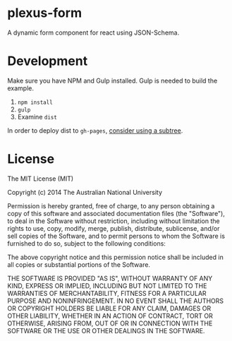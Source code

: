 # plexus-form

A dynamic form component for react using JSON-Schema.

# Development

Make sure you have NPM and Gulp installed. Gulp is needed to build the example.

1. `npm install`
2. `gulp`
3. Examine `dist`

In order to deploy dist to `gh-pages`, [consider using a subtree](https://gist.github.com/cobyism/4730490).

# License

The MIT License (MIT)

Copyright (c) 2014 The Australian National University

Permission is hereby granted, free of charge, to any person obtaining a copy
of this software and associated documentation files (the "Software"), to deal
in the Software without restriction, including without limitation the rights
to use, copy, modify, merge, publish, distribute, sublicense, and/or sell
copies of the Software, and to permit persons to whom the Software is
furnished to do so, subject to the following conditions:

The above copyright notice and this permission notice shall be included in all
copies or substantial portions of the Software.

THE SOFTWARE IS PROVIDED "AS IS", WITHOUT WARRANTY OF ANY KIND, EXPRESS OR
IMPLIED, INCLUDING BUT NOT LIMITED TO THE WARRANTIES OF MERCHANTABILITY,
FITNESS FOR A PARTICULAR PURPOSE AND NONINFRINGEMENT. IN NO EVENT SHALL THE
AUTHORS OR COPYRIGHT HOLDERS BE LIABLE FOR ANY CLAIM, DAMAGES OR OTHER
LIABILITY, WHETHER IN AN ACTION OF CONTRACT, TORT OR OTHERWISE, ARISING FROM,
OUT OF OR IN CONNECTION WITH THE SOFTWARE OR THE USE OR OTHER DEALINGS IN THE
SOFTWARE.
